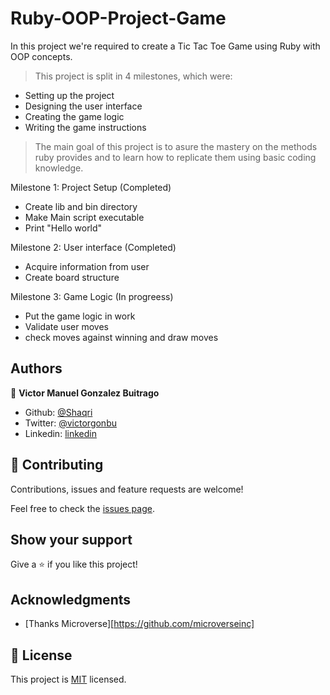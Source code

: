 # Ruby-OOP-Project-Game

In this project we're required to create a Tic Tac Toe Game using Ruby with OOP concepts.

> This project is split in 4 milestones, which were:

- Setting up the project
- Designing the user interface
- Creating the game logic
- Writing the game instructions

> The main goal of this project is to asure the mastery on the methods ruby provides and to learn how to replicate them using basic coding knowledge.


Milestone 1: Project Setup  (Completed)

- Create lib and bin  directory
- Make Main script executable    
- Print "Hello world"

Milestone 2: User interface (Completed)

- Acquire information from user
- Create board structure


Milestone 3: Game Logic (In progreess)

- Put the game logic in work
- Validate user moves 
- check moves against winning and draw moves


## Authors

👤 **Victor Manuel Gonzalez Buitrago**

- Github: [@Shaqri](https://github.com/Shaqri)
- Twitter: [@victorgonbu](https://twitter.com/victorgonbu)
- Linkedin: [linkedin](https://www.linkedin.com/in/victor-manuel-gonzalez-buitrago-8704731a5/)


## 🤝 Contributing

Contributions, issues and feature requests are welcome!

Feel free to check the [issues page](issues/).

## Show your support

Give a ⭐️ if you like this project!

## Acknowledgments

- [Thanks Microverse][https://github.com/microverseinc]

## 📝 License

This project is [MIT](LICENSE) licensed.

